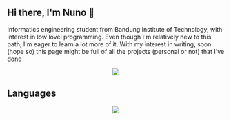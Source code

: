 ## Hi there, I'm Nuno 👋

Informatics engineering student from Bandung Institute of Technology, with interest in low lovel programming. Even though I'm relatively new to this path, I'm eager to learn a lot more of it. With my interest in writing, soon (hope so) this page might be full of all the projects (personal or not) that I've done

<div align="center">
  <img src="https://github-readme-stats.vercel.app/api?username=renuno-frinardi&theme=tokyonight&show_icons=true&hide_border=false&count_private=true">
</div>

## Languages

<div align="center">
  <img src="https://github-readme-stats.vercel.app/api/top-langs/?username=renuno-frinardi&theme=tokyonight&show_icons=true&hide_border=false&layout=compact">
</div>

